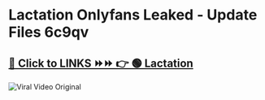 
 # Lactation Onlyfans Leaked - Update Files 6c9qv

## <h2><a href="https://clipsfans.com/Lactation&ref=git">🔗 Click to LINKS ⏩⏩ 👉 🟢 Lactation </a></h2>

<a href="https://clipsfans.com/Lactation&ref=git" rel="nofollow" data-target="animated-image.originalLink"><img src="https://i.ibb.co.com/xMMVF88/686577567.gif" alt="Viral Video Original" style="max-width: 100%; display: inline-block;" data-target="animated-image.originalImage"></a>

